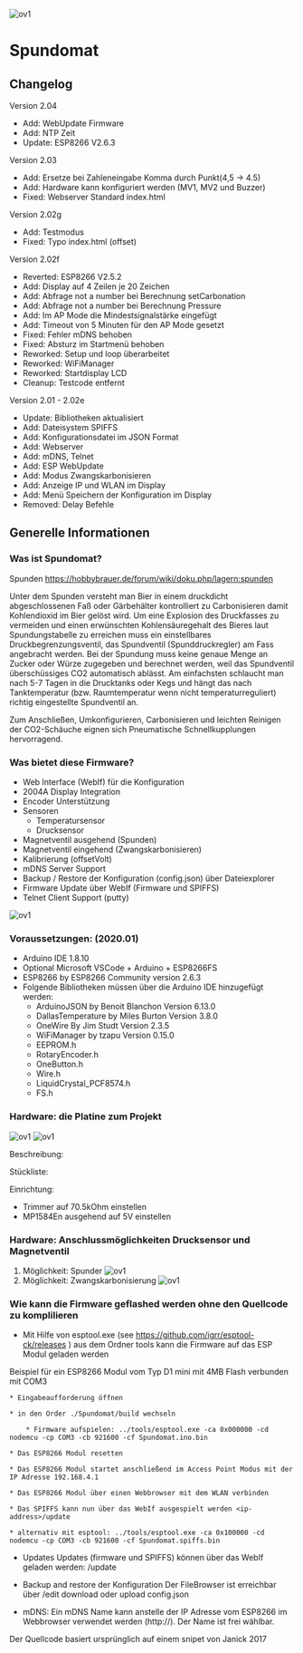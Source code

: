 ![ov1](/Info/Spundomat01.jpg)

# Spundomat

## Changelog

Version 2.04
- Add:      WebUpdate Firmware
- Add:      NTP Zeit
- Update:   ESP8266 V2.6.3

Version 2.03
- Add:      Ersetze bei Zahleneingabe Komma durch Punkt(4,5 -> 4.5)
- Add:      Hardware kann konfiguriert werden (MV1, MV2 und Buzzer)
- Fixed:    Webserver Standard index.html

Version 2.02g
- Add:      Testmodus
- Fixed:    Typo index.html (offset)

Version 2.02f
- Reverted: ESP8266 V2.5.2
- Add:      Display auf 4 Zeilen je 20 Zeichen
- Add:      Abfrage not a number bei Berechnung setCarbonation
- Add:      Abfrage not a number bei Berechnung Pressure
- Add:      Im AP Mode die Mindestsignalstärke eingefügt
- Add:      Timeout von 5 Minuten für den AP Mode gesetzt
- Fixed:    Fehler mDNS behoben
- Fixed:    Absturz im Startmenü behoben
- Reworked: Setup und loop überarbeitet
- Reworked: WiFiManager
- Reworked: Startdisplay LCD
- Cleanup:  Testcode entfernt

Version 2.01 - 2.02e
- Update:   Bibliotheken aktualisiert
- Add:      Dateisystem SPIFFS
- Add:      Konfigurationsdatei im JSON Format
- Add:      Webserver
- Add:      mDNS, Telnet
- Add:      ESP WebUpdate
- Add:      Modus Zwangskarbonisieren
- Add:      Anzeige IP und WLAN im Display
- Add:      Menü Speichern der Konfiguration im Display
- Removed:  Delay Befehle

## Generelle Informationen
### Was ist Spundomat?

Spunden https://hobbybrauer.de/forum/wiki/doku.php/lagern:spunden

Unter dem Spunden versteht man Bier in einem druckdicht abgeschlossenen Faß oder Gärbehälter 
kontrolliert zu Carbonisieren damit Kohlendioxid im Bier gelöst wird. 
Um eine Explosion des Druckfasses zu vermeiden und einen erwünschten Kohlensäuregehalt des Bieres 
laut Spundungstabelle zu erreichen muss ein einstellbares Druckbegrenzungsventil, 
das Spundventil (Spunddruckregler) am Fass angebracht werden. 
Bei der Spundung muss keine genaue Menge an Zucker oder Würze zugegeben und berechnet werden, 
weil das Spundventil überschüssiges CO2 automatisch ablässt.
Am einfachsten schlaucht man nach 5-7 Tagen in die Drucktanks oder Kegs und hängt das nach 
Tanktemperatur (bzw. Raumtemperatur wenn nicht temperaturreguliert) richtig eingestellte Spundventil an.

Zum Anschließen, Umkonfigurieren, Carbonisieren und leichten Reinigen der CO2-Schäuche eignen 
sich Pneumatische Schnellkupplungen hervorragend.

### Was bietet diese Firmware?

* Web Interface (WebIf) für die Konfiguration
* 2004A Display Integration
* Encoder Unterstützung
* Sensoren
  * Temperatursensor
  * Drucksensor
* Magnetventil ausgehend (Spunden)
* Magnetventil eingehend (Zwangskarbonisieren)
* Kalibrierung (offsetVolt)
* mDNS Server Support
* Backup / Restore der Konfiguration (config.json) über Dateiexplorer
* Firmware Update über WebIf (Firmware und SPIFFS)
* Telnet Client Support (putty)

![ov1](/Info/Spundomat02.jpg)

### Voraussetzungen: (2020.01)

* Arduino IDE 1.8.10
* Optional Microsoft VSCode + Arduino + ESP8266FS
* ESP8266 by ESP8266 Community version 2.6.3
* Folgende Bibliotheken müssen über die Arduino IDE hinzugefügt werden:
    * ArduinoJSON by Benoit Blanchon Version 6.13.0 
    * DallasTemperature by Miles Burton Version 3.8.0
    * OneWire By Jim Studt Version 2.3.5
    * WiFiManager by tzapu Version 0.15.0
    * EEPROM.h
    * RotaryEncoder.h
    * OneButton.h
    * Wire.h
    * LiquidCrystal_PCF8574.h
    * FS.h

### Hardware: die Platine zum Projekt

![ov1](/Info/Layout01.png) ![ov1](/Info/Layout02.png)

Beschreibung:

Stückliste:

Einrichtung:
- Trimmer auf 70.5kOhm einstellen
- MP1584En ausgehend auf 5V einstellen

### Hardware: Anschlussmöglichkeiten Drucksensor und Magnetventil

1. Möglichkeit: Spunder
![ov1](/Info/Spunder.jpg)
2. Möglichkeit: Zwangskarbonisierung
![ov1](/Info/Zwangskarbonisieren.jpg)


### Wie kann die Firmware geflashed werden ohne den Quellcode zu komplilieren

* Mit Hilfe von esptool.exe (see https://github.com/igrr/esptool-ck/releases ) aus dem Ordner tools kann die Firmware auf das ESP Modul geladen werden

Beispiel für ein ESP8266 Modul vom Typ D1 mini mit 4MB Flash verbunden mit COM3

	* Eingabeaufforderung öffnen

	* in den Order ./Spundomat/build wechseln

		* Firmware aufspielen: ../tools/esptool.exe -ca 0x000000 -cd nodemcu -cp COM3 -cb 921600 -cf Spundomat.ino.bin

	* Das ESP8266 Modul resetten

	* Das ESP8266 Modul startet anschließend im Access Point Modus mit der IP Adresse 192.168.4.1

	* Das ESP8266 Modul über einen Webbrowser mit dem WLAN verbinden

    * Das SPIFFS kann nun über das WebIf ausgespielt werden <ip-address>/update

    * alternativ mit esptool: ../tools/esptool.exe -ca 0x100000 -cd nodemcu -cp COM3 -cb 921600 -cf Spundomat.spiffs.bin


* Updates
	Updates (firmware und SPIFFS) können über das WebIf geladen werden: <IP Adresse ESP8266>/update

* Backup and restore der Konfiguration
    Der FileBrowser ist erreichbar über <IP Adresse ESP8266>/edit download oder upload config.json 

* mDNS: Ein mDNS Name kann anstelle der IP Adresse vom ESP8266 im Webbrowser verwendet werden (http://<mDNSname>). Der Name ist frei wählbar.

Der Quellcode basiert ursprünglich auf einem snipet von Janick 2017
